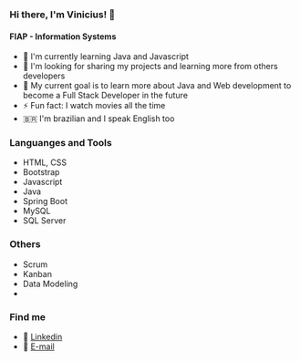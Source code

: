 ### Hi there, I'm Vinicius! 👋
#### FIAP - Information Systems

* 🌱 I'm currently learning Java and Javascript
* 🔭 I'm looking for sharing my projects and learning more from others developers
* 🥅 My current goal is to learn more about Java and Web development to become a Full Stack Developer in the future
* ⚡ Fun fact: I watch movies all the time
* 🇧🇷 I'm brazilian and I speak English too

### Languanges and Tools
* HTML, CSS
* Bootstrap
* Javascript
* Java
* Spring Boot
* MySQL
* SQL Server

### Others
* Scrum
* Kanban
* Data Modeling
* 

### Find me
* 💼 [Linkedin](https://www.linkedin.com/in/vinicius-dos-santos-amaral-6b6b9519a/)
* 📧 [E-mail](vinicius.santosama@gmail.com)

